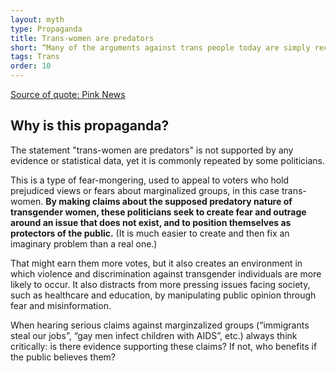 ```yaml
---
layout: myth
type: Propaganda
title: Trans-women are predators
short: “Many of the arguments against trans people today are simply recycled homophobia from the ’80s and ’90s. We [were] being told that gay people were predators and lesbians were a threat in single-sex spaces. That wasn’t true of lesbians, bi and gay people then, and it isn’t true of trans people now.” 
tags: Trans
order: 10
---
```


[Source of quote: Pink News](https://www.pinknews.co.uk/2021/11/10/bbc-stonewall-diversity-champions-programme)

## Why is this propaganda?

The statement "trans-women are predators" is not supported by any evidence or statistical data, yet it is commonly repeated by some politicians.

This is a type of fear-mongering, used to appeal to voters who hold prejudiced views or fears about marginalized groups, in this case trans-women. **By making claims about the supposed predatory nature of transgender women, these politicians seek to create fear and outrage around an issue that does not exist, and to position themselves as protectors of the public.** (It is much easier to create and then fix an imaginary problem than a real one.)

That might earn them more votes, but it also creates an environment in which violence and discrimination against transgender individuals are more likely to occur. It also distracts from more pressing issues facing society, such as healthcare and education, by manipulating public opinion through fear and misinformation.

When hearing serious claims against marginzalized groups (“immigrants steal our jobs”, “gay men infect children with AIDS”, etc.) always think critically: is there evidence supporting these claims? If not, who benefits if the public believes them?